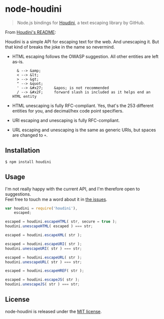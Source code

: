 
# node-houdini

> Node.js bindings for [Houdini](https://github.com/zacharyvoase/houdini), a text escaping library by GitHub.

From [Houdini's README](https://github.com/zacharyvoase/houdini/blob/master/README.md):

Houdini is a simple API for escaping text for the web. And unescaping it. But that kind of breaks the joke in the name so nevermind.

- HTML escaping follows the OWASP suggestion. All other entities are left as-is.

        & --> &amp;
        < --> &lt;
        > --> &gt;
        " --> &quot;
        ' --> &#x27;     &apos; is not recommended
        / --> &#x2F;     forward slash is included as it helps end an HTML entity

- HTML unescaping is fully RFC-compliant. Yes, that's the 253 different entities for you, and decimal/hex code point specifiers.

- URI escaping and unescaping is fully RFC-compliant.

- URL escaping and unescaping is the same as generic URIs, but spaces are changed to `+`.

## Installation

    $ npm install houdini

## Usage

I'm not really happy with the current API, and I'm therefore open to suggestions.  
Feel free to touch me a word about it in [the issues](https://github.com/romac/node-houdini/issues).

```js
var houdini = require('houdini'),
    escaped;

escaped = houdini.escapeHTML( str, secure = true );
houdini.unescapeHTML( escaped ) === str;

escaped = houdini.escapeXML( str );

escaped = houdini.escapeURI( str );
houdini.unescapeURI( str ) === str;

escaped = houdini.escapeURL( str );
houdini.unescapeURL( str ) === str;

escaped = houdini.escapeHREF( str );

escaped = houdini.escapeJS( str );
houdini.unescapeJS( str ) === str;
```

## License

node-houdini is released under the [MIT license](http://romac.mit-license.org).
